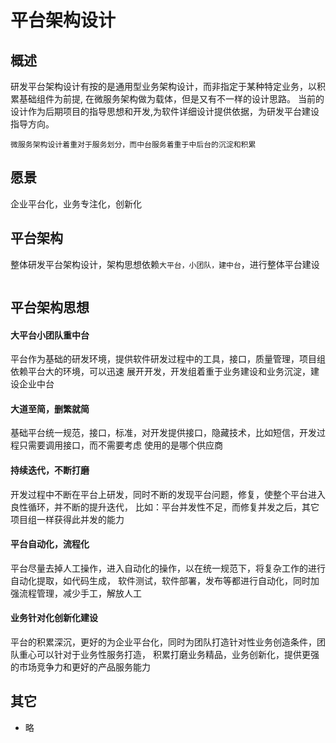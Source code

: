 # 平台架构设计

## 概述

研发平台架构设计有按的是通用型业务架构设计，而非指定于某种特定业务，以积累基础组件为前提,
在微服务架构做为载体，但是又有不一样的设计思路。
当前的设计作为后期项目的指导思想和开发,为软件详细设计提供依据，为研发平台建设指导方向。

`微服务架构设计着重对于服务划分，而中台服务着重于中后台的沉淀和积累`

## 愿景

企业平台化，业务专注化，创新化

## 平台架构

整体研发平台架构设计，架构思想依赖`大平台，小团队，建中台`，进行整体平台建设

<img :src="$withBase('/framework/01_platform.jpg')">

## 平台架构思想

#### 大平台小团队重中台

平台作为基础的研发环境，提供软件研发过程中的工具，接口，质量管理，项目组依赖平台大的环境，可以迅速
展开开发，开发组着重于业务建设和业务沉淀，建设企业中台

#### 大道至简，删繁就简

基础平台统一规范，接口，标准，对开发提供接口，隐藏技术，比如短信，开发过程只需要调用接口，而不需要考虑
使用的是哪个供应商

#### 持续迭代，不断打磨

开发过程中不断在平台上研发，同时不断的发现平台问题，修复，使整个平台进入良性循环，并不断的提升迭代，
比如：平台并发性不足，而修复并发之后，其它项目组一样获得此并发的能力

#### 平台自动化，流程化

平台尽量去掉人工操作，进入自动化的操作，以在统一规范下，将复杂工作的进行自动化提取，如代码生成，
软件测试，软件部署，发布等都进行自动化，同时加强流程管理，减少手工，解放人工

#### 业务针对化创新化建设

平台的积累深沉，更好的为企业平台化，同时为团队打造针对性业务创造条件，团队重心可以针对于业务性服务打造，
积累打磨业务精品，业务创新化，提供更强的市场竞争力和更好的产品服务能力

## 其它

- 略
